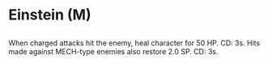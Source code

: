 # Einstein (M)

## 

When charged attacks hit the enemy, heal character for 50 HP. CD: 3s. Hits made against MECH-type enemies also restore 2.0 SP. CD: 3s.